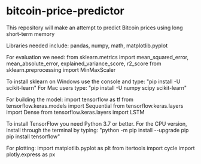 # bitcoin-price-predictor
This repository will make an attempt to predict Bitcoin prices using long short-term memory

Libraries needed include:
pandas, numpy, math, matplotlib.pyplot

For evaluation we need:
from sklearn.metrics import mean_squared_error, mean_absolute_error, explained_variance_score, r2_score
from sklearn.preprocessing import MinMaxScaler

To install sklearn on Windows use the console and type: "pip install -U scikit-learn" For Mac users type: "pip install -U numpy scipy scikit-learn"

For building the model:
import tensorflow as tf
from tensorflow.keras.models import Sequential
from tensorflow.keras.layers import Dense
from tensorflow.keras.layers import LSTM

To install TensorFlow you need Python 3.7 or better. For the CPU version, install through the terminal by typing:
"python -m pip install --upgrade pip
pip install tensorflow"

For plotting:
import matplotlib.pyplot as plt
from itertools import cycle
import plotly.express as px